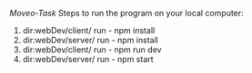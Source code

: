 *Moveo-Task*
Steps to run the program on your local computer:
1. dir:webDev/client/ run - npm install
2. dir:webDev/server/ run - npm install
3. dir:webDev/client/ run - npm run dev
4. dir:webDev/server/ run - npm start
